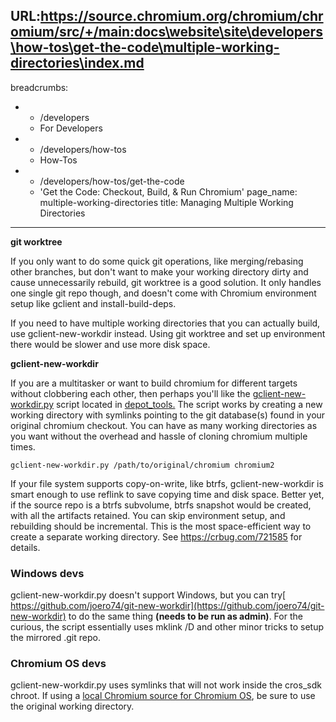 URL:https://source.chromium.org/chromium/chromium/src/+/main:docs\website\site\developers\how-tos\get-the-code\multiple-working-directories\index.md
---
breadcrumbs:
- - /developers
  - For Developers
- - /developers/how-tos
  - How-Tos
- - /developers/how-tos/get-the-code
  - 'Get the Code: Checkout, Build, & Run Chromium'
page_name: multiple-working-directories
title: Managing Multiple Working Directories
---

**git worktree**

If you only want to do some quick git operations, like merging/rebasing other
branches, but don't want to make your working directory dirty and cause
unnecessarily rebuild, git worktree is a good solution. It only handles one
single git repo though, and doesn't come with Chromium environment setup like
gclient and install-build-deps.

If you need to have multiple working directories that you can actually build,
use gclient-new-workdir instead. Using git worktree and set up environment there
would be slower and use more disk space.

**gclient-new-workdir**

If you are a multitasker or want to build chromium for different targets without
clobbering each other, then perhaps you'll like the
[gclient-new-workdir.py](https://chromium.googlesource.com/chromium/tools/depot_tools.git/+/HEAD/gclient-new-workdir.py)
script located in
[depot_tools.](/developers/how-tos/depottools) The script
works by creating a new working directory with symlinks pointing to the git
database(s) found in your original chromium checkout. You can have as many
working directories as you want without the overhead and hassle of cloning
chromium multiple times.

```none
gclient-new-workdir.py /path/to/original/chromium chromium2
```

If your file system supports copy-on-write, like btrfs, gclient-new-workdir is
smart enough to use reflink to save copying time and disk space. Better yet, if
the source repo is a btrfs subvolume, btrfs snapshot would be created, with all
the artifacts retained. You can skip environment setup, and rebuilding should be
incremental. This is the most space-efficient way to create a separate working
directory. See <https://crbug.com/721585> for details.

### Windows devs

gclient-new-workdir.py doesn't support Windows, but you can try[
https://github.com/joero74/git-new-workdir](https://github.com/joero74/git-new-workdir)
to do the same thing **(needs to be run as admin)**. For the curious, the script
essentially uses mklink /D and other minor tricks to setup the mirrored .git
repo.

### Chromium OS devs

gclient-new-workdir.py uses symlinks that will not work inside the cros_sdk
chroot. If using a [local Chromium source for Chromium
OS](/chromium-os/developer-guide#TOC-Making-changes-to-non-cros_workon-able-packages),
be sure to use the original working directory.
